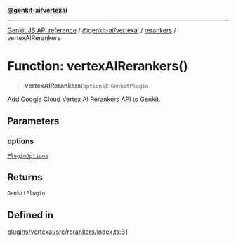 [**@genkit-ai/vertexai**](../../README.md)

***

[Genkit JS API reference](../../../../README.md) / [@genkit-ai/vertexai](../../README.md) / [rerankers](../README.md) / vertexAIRerankers

# Function: vertexAIRerankers()

> **vertexAIRerankers**(`options`): `GenkitPlugin`

Add Google Cloud Vertex AI Rerankers API to Genkit.

## Parameters

### options

[`PluginOptions`](../interfaces/PluginOptions.md)

## Returns

`GenkitPlugin`

## Defined in

[plugins/vertexai/src/rerankers/index.ts:31](https://github.com/firebase/genkit/blob/286538acadb0c266800cfa4edc099546226d5af8/js/plugins/vertexai/src/rerankers/index.ts#L31)
